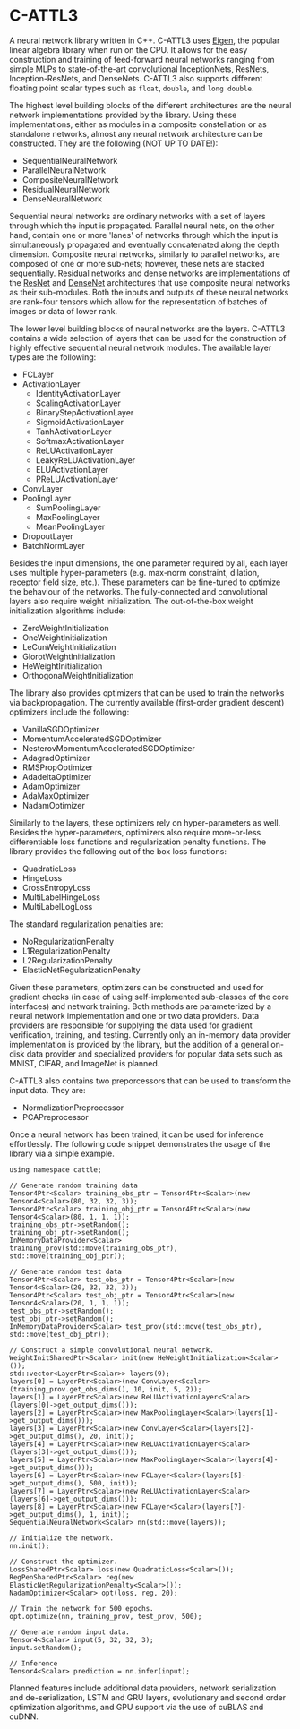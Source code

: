 # C-ATTL3
A neural network library written in C++. C-ATTL3 uses [Eigen](http://eigen.tuxfamily.org), the popular linear algebra library when run on the CPU. It allows for the easy construction and training of feed-forward neural networks ranging from simple MLPs to state-of-the-art convolutional InceptionNets, ResNets, Inception-ResNets, and DenseNets. C-ATTL3 also supports different floating point scalar types such as `float`, `double`, and `long double`.

The highest level building blocks of the different architectures are the neural network implementations provided by the library. Using these implementations, either as modules in a composite constellation or as standalone networks, almost any neural network architecture can be constructed. They are the following (NOT UP TO DATE!):
* SequentialNeuralNetwork
* ParallelNeuralNetwork
* CompositeNeuralNetwork
* ResidualNeuralNetwork
* DenseNeuralNetwork

Sequential neural networks are ordinary networks with a set of layers through which the input is propagated. Parallel neural nets, on the other hand, contain one or more 'lanes' of networks through which the input is simultaneously propagated and eventually concatenated along the depth dimension. Composite neural networks, similarly to parallel networks, are composed of one or more sub-nets; however, these nets are stacked sequentially. Residual networks and dense networks are implementations of the [ResNet](https://arxiv.org/abs/1512.03385) and [DenseNet](https://arxiv.org/abs/1608.06993) architectures that use composite neural networks as their sub-modules. Both the inputs and outputs of these neural networks are rank-four tensors which allow for the representation of batches of images or data of lower rank.

The lower level building blocks of neural networks are the layers. C-ATTL3 contains a wide selection of layers that can be used for the construction of highly effective sequential neural network modules. The available layer types are the following:
* FCLayer
* ActivationLayer
  * IdentityActivationLayer
  * ScalingActivationLayer
  * BinaryStepActivationLayer
  * SigmoidActivationLayer
  * TanhActivationLayer
  * SoftmaxActivationLayer
  * ReLUActivationLayer
  * LeakyReLUActivationLayer
  * ELUActivationLayer
  * PReLUActivationLayer
* ConvLayer
* PoolingLayer
  * SumPoolingLayer
  * MaxPoolingLayer
  * MeanPoolingLayer
* DropoutLayer
* BatchNormLayer

Besides the input dimensions, the one parameter required by all, each layer uses multiple hyper-parameters (e.g. max-norm constraint, dilation, receptor field size, etc.). These parameters can be fine-tuned to optimize the behaviour of the networks. The fully-connected and convolutional layers also require weight initialization. The out-of-the-box weight initialization algorithms include:
* ZeroWeightInitialization
* OneWeightInitialization
* LeCunWeightInitialization
* GlorotWeightInitialization
* HeWeightInitialization
* OrthogonalWeightInitialization

The library also provides optimizers that can be used to train the networks via backpropagation. The currently available (first-order gradient descent) optimizers include the following:
* VanillaSGDOptimizer
* MomentumAcceleratedSGDOptimizer
* NesterovMomentumAcceleratedSGDOptimizer
* AdagradOptimizer
* RMSPropOptimizer
* AdadeltaOptimizer
* AdamOptimizer
* AdaMaxOptimizer
* NadamOptimizer

Similarly to the layers, these optimizers rely on hyper-parameters as well. Besides the hyper-parameters, optimizers also require more-or-less differentiable loss functions and regularization penalty functions. The library provides the following out of the box loss functions:
* QuadraticLoss
* HingeLoss
* CrossEntropyLoss
* MultiLabelHingeLoss
* MultiLabelLogLoss

The standard regularization penalties are:
* NoRegularizationPenalty
* L1RegularizationPenalty
* L2RegularizationPenalty
* ElasticNetRegularizationPenalty

Given these parameters, optimizers can be constructed and used for gradient checks (in case of using self-implemented sub-classes of the core interfaces) and network training. Both methods are parameterized by a neural network implementation and one or two data providers. Data providers are responsible for supplying the data used for gradient verification, training, and testing. Currently only an in-memory data provider implementation is provided by the library, but the addition of a general on-disk data provider and specialized providers for popular data sets such as MNIST, CIFAR, and ImageNet is planned.

C-ATTL3 also contains two preporcessors that can be used to transform the input data. They are:
* NormalizationPreprocessor
* PCAPreprocessor

Once a neural network has been trained, it can be used for inference effortlessly. The following code snippet demonstrates the usage of the library via a simple example.

	using namespace cattle;
	
	// Generate random training data
	Tensor4Ptr<Scalar> training_obs_ptr = Tensor4Ptr<Scalar>(new Tensor4<Scalar>(80, 32, 32, 3));
	Tensor4Ptr<Scalar> training_obj_ptr = Tensor4Ptr<Scalar>(new Tensor4<Scalar>(80, 1, 1, 1));
	training_obs_ptr->setRandom();
	training_obj_ptr->setRandom();
	InMemoryDataProvider<Scalar> training_prov(std::move(training_obs_ptr), std::move(training_obj_ptr));

	// Generate random test data
	Tensor4Ptr<Scalar> test_obs_ptr = Tensor4Ptr<Scalar>(new Tensor4<Scalar>(20, 32, 32, 3));
	Tensor4Ptr<Scalar> test_obj_ptr = Tensor4Ptr<Scalar>(new Tensor4<Scalar>(20, 1, 1, 1));
	test_obs_ptr->setRandom();
	test_obj_ptr->setRandom();
	InMemoryDataProvider<Scalar> test_prov(std::move(test_obs_ptr), std::move(test_obj_ptr));

	// Construct a simple convolutional neural network.
	WeightInitSharedPtr<Scalar> init(new HeWeightInitialization<Scalar>());
	std::vector<LayerPtr<Scalar>> layers(9);
	layers[0] = LayerPtr<Scalar>(new ConvLayer<Scalar>(training_prov.get_obs_dims(), 10, init, 5, 2));
	layers[1] = LayerPtr<Scalar>(new ReLUActivationLayer<Scalar>(layers[0]->get_output_dims()));
	layers[2] = LayerPtr<Scalar>(new MaxPoolingLayer<Scalar>(layers[1]->get_output_dims()));
	layers[3] = LayerPtr<Scalar>(new ConvLayer<Scalar>(layers[2]->get_output_dims(), 20, init));
	layers[4] = LayerPtr<Scalar>(new ReLUActivationLayer<Scalar>(layers[3]->get_output_dims()));
	layers[5] = LayerPtr<Scalar>(new MaxPoolingLayer<Scalar>(layers[4]->get_output_dims()));
	layers[6] = LayerPtr<Scalar>(new FCLayer<Scalar>(layers[5]->get_output_dims(), 500, init));
	layers[7] = LayerPtr<Scalar>(new ReLUActivationLayer<Scalar>(layers[6]->get_output_dims()));
	layers[8] = LayerPtr<Scalar>(new FCLayer<Scalar>(layers[7]->get_output_dims(), 1, init));
	SequentialNeuralNetwork<Scalar> nn(std::move(layers));

	// Initialize the network.
	nn.init();

	// Construct the optimizer.
	LossSharedPtr<Scalar> loss(new QuadraticLoss<Scalar>());
	RegPenSharedPtr<Scalar> reg(new ElasticNetRegularizationPenalty<Scalar>());
	NadamOptimizer<Scalar> opt(loss, reg, 20);

	// Train the network for 500 epochs.
	opt.optimize(nn, training_prov, test_prov, 500);
	
	// Generate random input data.
	Tensor4<Scalar> input(5, 32, 32, 3);
	input.setRandom();
	
	// Inference
	Tensor4<Scalar> prediction = nn.infer(input);

Planned features include additional data providers, network serialization and de-serialization, LSTM and GRU layers, evolutionary and second order optimization algorithms, and GPU support via the use of cuBLAS and cuDNN.